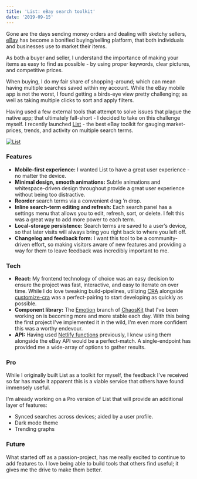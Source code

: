 ```yaml
---
title: 'List: eBay search toolkit'
date: '2019-09-15'
---
```


Gone are the days sending money orders and dealing with sketchy sellers, [eBay](https://ebay.com) has become a bonified buying/selling platform, that both individuals and businesses use to market their items.

As both a buyer and seller, I understand the importance of making your items as easy to find as possible - by using proper keywords, clear pictures, and competitive prices.

When buying, I do my fair share of shopping-around; which can mean having multiple searches saved within my account. While the eBay mobile app is not the worst, I found getting a birds-eye view pretty challenging; as well as taking multiple clicks to sort and apply filters.

Having used a few external tools that attempt to solve issues that plague the native app; that ultimately fall-short - I decided to take on this challenge myself. I recently launched [List](https://list.zslabs.com) - the best eBay toolkit for gauging market-prices, trends, and activity on multiple search terms.

[![List](/uploads/list.png)](https://list.zslabs.com)

### Features

- **Mobile-first experience:** I wanted List to have a great user experience - no matter the device.
- **Minimal design, smooth animations:** Subtle animations and whitespace-driven design throughout provide a great user experience without being too distractive.
- **Reorder** search terms via a convenient drag ’n drop.
- **Inline search-term editing and refresh:** Each search panel has a settings menu that allows you to edit, refresh, sort, or delete. I felt this was a great way to add more power to each term.
- **Local-storage persistence:** Search terms are saved to a user’s device, so that later visits will always bring you right back to where you left off.
- **Changelog and feedback form:** I want this tool to be a community-driven effort, so making visitors aware of new features and providing a way for them to leave feedback was incredibly important to me.

### Tech

- **React:** My frontend technology of choice was an easy decision to ensure the project was fast, interactive, and easy to iterrate on over time. While I do love tweaking build-pipelines, utilizing [CRA](https://github.com/facebook/create-react-app) alongside [customize-cra](https://github.com/arackaf/customize-cra) was a perfect-pairing to start developing as quickly as possible.
- **Component library:** The [Emotion](https://emotion.sh) branch of [ChaosKit](https://github.com/gremlin/chaoskit/tree/feature/emotion) that I've been working on is becoming more and more stable each day. With this being the first project I've implemented it in the wild, I'm even more confident this was a worthy endevour.
- **API:** Having used [Netlify functions](https://www.netlify.com/docs/functions/) previously, I knew using them alongside the eBay API would be a perfect-match. A single-endpoint has provided me a wide-array of options to gather results.

### Pro

While I originally built List as a toolkit for myself, the feedback I've received so far has made it apparent this is a viable service that others have found immensely useful.

I'm already working on a Pro version of List that will provide an additional layer of features:

- Synced searches across devices; aided by a user profile.
- Dark mode theme
- Trending graphs

### Future

What started off as a passion-project, has me really excited to continue to add features to. I love being able to build tools that others find useful; it gives me the drive to make them better.
